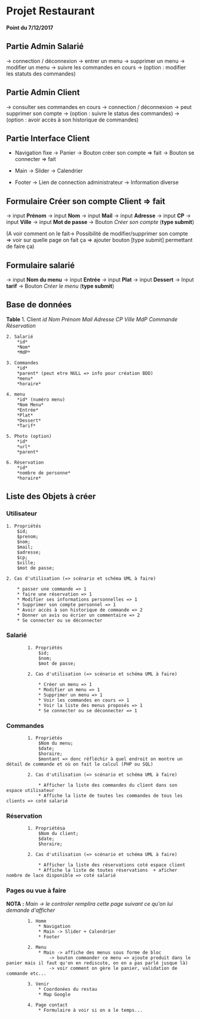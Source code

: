 # Projet Restaurant

**Point du 7/12/2017**

## Partie Admin Salarié

-> connection / déconnexion
-> entrer un menu
-> supprimer un menu
-> modifier un menu
-> suivre les commandes en cours
-> (option : modifier les statuts des commandes)

## Partie Admin Client

-> consulter ses commandes en cours
-> connection / déconnexion
-> peut supprimer son compte
-> (option : suivre le status des commandes)
-> (option : avoir accès à son historique de commandes)

## Partie Interface Client

* Navigation fixe
  -> Panier
  -> Bouton créer son compte => fait
  -> Bouton se connecter => fait

* Main
  -> Slider
  -> Calendrier

* Footer
  -> Lien de connection administrateur
  -> Information diverse


## Formulaire Créer son compte Client => fait
  -> input **Prénom**
  -> input **Nom**
  -> input **Mail**
  -> input **Adresse**
  -> input **CP**
  -> input **Ville**
  -> input **Mot de passe**
  -> Bouton *Créer son compte* (**type submit**)

  (A voir comment on le fait-> Possibilité de modifier/supprimer son compte =>  voir sur quelle page on fait ça => ajouter bouton [type submit] permettant de faire ça)

## Formulaire salarié
  -> input **Nom du menu**
  -> input **Entrée**
  -> input **Plat**
  -> input **Dessert**
  -> Input **tarif**
  -> Bouton *Créer le menu* (**type submit**)


## Base de données

**Table**
    1. Client
        *id*
        *Nom*
        *Prénom*
        *Mail*
        *Adresse*
        *CP*
        *Ville*
        *MdP*
        *Commande*
        *Réservation*

    2. Salarié
        *id*
        *Nom*
        *MdP*

    3. Commandes
        *id*
        *parent* (peut etre NULL => info pour création BDD)
        *menu*
        *horaire*

    4. menu
        *id* (numéro menu)
        *Nom Menu*
        *Entrée*
        *Plat*
        *Dessert*
        *Tarif*

    5. Photo (option)
        *id*
        *url*
        *parent*

    6. Réservation
        *id*
        *nombre de personne*
        *horaire*

## Liste des Objets à créer

### Utilisateur

    1. Propriétés
        $id;
        $prenom;
        $nom;
        $mail;
        $adresse;
        $cp;
        $ville;
        $mot de passe;

    2. Cas d'utilisation (=> scénario et schéma UML à faire)

        * passer une commande => 1
        * faire une réservation => 1
        * Modifier ses informations personnelles => 1
        * Supprimer son compte personnel => 1
        * Avoir accès à son historique de commande => 2
        * Donner un avis ou écrier un commentaire => 2
        * Se connecter ou se déconnecter


### Salarié

            1. Propriétés
                $id;
                $nom;
                $mot de passe;

            2. Cas d'utilisation (=> scénario et schéma UML à faire)

                * Créer un menu => 1
                * Modifier un menu => 1
                * Supprimer un menu => 1
                * Voir les commandes en cours => 1
                * Voir la liste des menus proposés => 1
                * Se connecter ou se déconnecter => 1

### Commandes

            1. Propriétés
                $Nom du menu;
                $date;
                $horaire;
                $montant => donc réfléchir à quel endroit on montre un détail de commande et où on fait le calcul (PHP ou SQL)

            2. Cas d'utilisation (=> scénario et schéma UML à faire)

                * Afficher la liste des commandes du client dans son espace utilisateur
                * Affiche la liste de toutes les commandes de tous les clients => coté salarié


### Réservation

            1. Propriétésa
                $Nom du client;
                $date;
                $horaire;

            2. Cas d'utilisation (=> scénario et schéma UML à faire)

                * Afficher la liste des réservations coté espace client
                * Affiche la liste de toutes réservations  + aficher nombre de lace disponible => coté salarié

### Pages ou vue à faire

**NOTA :** *Main -> le controler remplira cette page suivant ce qu'on lui demande d'afficher*

            1. Home
                * Navigation
                * Main -> Slider + Calendrier
                * Footer

            2. Menu
                * Main -> affiche des menus sous forme de bloc
                    -> bouton commander ce menu => ajoute produit dans le panier mais il faut qu'on en rediscute, on en a pas parlé jusque là)
                    -> voir comment on gère le panier, validation de commande etc...

            3. Venir
                * Coordonées du restau
                * Map Google

            4. Page contact
                * Formulaire à voir si on a le temps...
